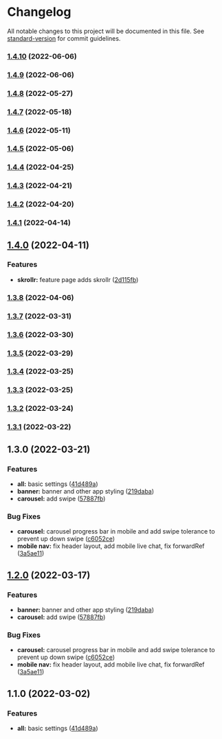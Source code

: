 # Changelog

All notable changes to this project will be documented in this file. See [standard-version](https://github.com/conventional-changelog/standard-version) for commit guidelines.

### [1.4.10](https://github.com/wolfzxcv/official-site-ib/compare/v1.4.8...v1.4.10) (2022-06-06)

### [1.4.9](https://github.com/wolfzxcv/official-site-ib/compare/v1.4.8...v1.4.9) (2022-06-06)

### [1.4.8](https://github.com/wolfzxcv/official-site-ib/compare/v1.4.7...v1.4.8) (2022-05-27)

### [1.4.7](https://github.com/wolfzxcv/official-site-ib/compare/v1.4.6...v1.4.7) (2022-05-18)

### [1.4.6](https://github.com/wolfzxcv/official-site-ib/compare/v1.4.5...v1.4.6) (2022-05-11)

### [1.4.5](https://github.com/wolfzxcv/official-site-ib/compare/v1.4.4...v1.4.5) (2022-05-06)

### [1.4.4](https://github.com/wolfzxcv/official-site-ib/compare/v1.4.3...v1.4.4) (2022-04-25)

### [1.4.3](https://github.com/wolfzxcv/official-site-ib/compare/v1.4.2...v1.4.3) (2022-04-21)

### [1.4.2](https://github.com/wolfzxcv/official-site-ib/compare/v1.4.1...v1.4.2) (2022-04-20)

### [1.4.1](https://github.com/wolfzxcv/official-site-ib/compare/v1.4.0...v1.4.1) (2022-04-14)

## [1.4.0](https://github.com/wolfzxcv/official-site-ib/compare/v1.3.8...v1.4.0) (2022-04-11)


### Features

* **skrollr:** feature page adds skrollr ([2d115fb](https://github.com/wolfzxcv/official-site-ib/commit/2d115fbed9170bc2a00cfc8b2bcf91bfd1a5bd4c))

### [1.3.8](https://github.com/wolfzxcv/official-site-ib/compare/v1.3.7...v1.3.8) (2022-04-06)

### [1.3.7](https://github.com/wolfzxcv/official-site-ib/compare/v1.3.6...v1.3.7) (2022-03-31)

### [1.3.6](https://github.com/wolfzxcv/official-site-ib/compare/v1.3.5...v1.3.6) (2022-03-30)

### [1.3.5](https://github.com/wolfzxcv/official-site-ib/compare/v1.3.4...v1.3.5) (2022-03-29)

### [1.3.4](https://github.com/wolfzxcv/official-site-ib/compare/v1.3.3...v1.3.4) (2022-03-25)

### [1.3.3](https://github.com/wolfzxcv/official-site-ib/compare/v1.3.2...v1.3.3) (2022-03-25)

### [1.3.2](https://github.com/wolfzxcv/official-site-ib/compare/v1.3.1...v1.3.2) (2022-03-24)

### [1.3.1](https://github.com/wolfzxcv/official-site-ib/compare/v1.3.0...v1.3.1) (2022-03-22)

## 1.3.0 (2022-03-21)


### Features

* **all:** basic settings ([41d489a](https://github.com/wolfzxcv/official-site-ib/commit/41d489a4a0f5212f817d9c51c37214b04474d7c4))
* **banner:** banner and other app styling ([219daba](https://github.com/wolfzxcv/official-site-ib/commit/219daba1be758d9f083361fc53e6f818531dbac5))
* **carousel:** add swipe ([57887fb](https://github.com/wolfzxcv/official-site-ib/commit/57887fb83ce5081455bf4e8326bee013eef56b94))


### Bug Fixes

* **carousel:** carousel progress bar in mobile and add swipe tolerance to prevent up down swipe ([c6052ce](https://github.com/wolfzxcv/official-site-ib/commit/c6052ce9fbfd0b0e9e34d646d3d047734e11a23e))
* **mobile nav:** fix header layout, add mobile live chat, fix forwardRef ([3a5ae11](https://github.com/wolfzxcv/official-site-ib/commit/3a5ae11d6cf1e72beb77bffbfd9b3842b087d35d))

## [1.2.0](https://github.com/wolfzxcv/official-site-ib/compare/v1.1.0...v1.2.0) (2022-03-17)


### Features

* **banner:** banner and other app styling ([219daba](https://github.com/wolfzxcv/official-site-ib/commit/219daba1be758d9f083361fc53e6f818531dbac5))
* **carousel:** add swipe ([57887fb](https://github.com/wolfzxcv/official-site-ib/commit/57887fb83ce5081455bf4e8326bee013eef56b94))


### Bug Fixes

* **carousel:** carousel progress bar in mobile and add swipe tolerance to prevent up down swipe ([c6052ce](https://github.com/wolfzxcv/official-site-ib/commit/c6052ce9fbfd0b0e9e34d646d3d047734e11a23e))
* **mobile nav:** fix header layout, add mobile live chat, fix forwardRef ([3a5ae11](https://github.com/wolfzxcv/official-site-ib/commit/3a5ae11d6cf1e72beb77bffbfd9b3842b087d35d))

## 1.1.0 (2022-03-02)


### Features

* **all:** basic settings ([41d489a](https://github.com/wolfzxcv/official-site-ib/commit/41d489a4a0f5212f817d9c51c37214b04474d7c4))
